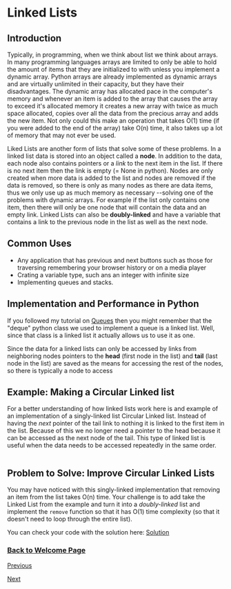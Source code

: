 # Linked Lists

<!-- Introduction -->
## Introduction

Typically, in programming, when we think about list we think about arrays. In many programming languages arrays are limited to only be able to hold the amount of items that they are initialized to with unless you implement a dynamic array. Python arrays are already implemented as dynamic arrays and are virtually unlimited in their capacity, but they have their disadvantages. The dynamic array has allocated pace in the computer's memory and whenever an item is added to the array that causes the array to exceed it's allocated memory it creates a new array with twice as much space allocated, copies over all the data from the precious array and adds the new item. Not only could this make an operation that takes O(1) time (if you were added to the end of the array) take O(n) time, it also takes up a lot of memory that may not ever be used.

Liked Lists are another form of lists that solve some of these problems. In a linked list data is stored into an object called a **node**. In addition to the data, each node also contains pointers or a _link_ to the next item in the list. If there is no next item then the link is empty (= None in python). Nodes are only created when more data is added to the list and nodes are removed if the data is removed, so there is only as many nodes as there are data items, thus we only use up as much memory as necessary --solving one of the problems with dynamic arrays. For example if the list only contains one item, then there will only be one node that will contain the data and an empty link. Linked Lists can also be **doubly-linked** and have a variable that contains a link to the previous node in the list as well as the next node. 

<!-- Common uses -->
## Common Uses

- Any application that has previous and next buttons such as those for traversing remembering your browser history or on a media player
- Crating a variable type, such ans an integer with infinite size
- Implementing queues and stacks.

<!-- Using a Linked list / Operations / performance -->
## Implementation and Performance in Python

If you followed my tutorial on [Queues](1-topic.md) then you might remember that the "deque" python class we used to implement a queue is a linked list. Well, since that class is a linked list it actually allows us to use it as one.

Since the data for a linked lists can only be accessed by links from neighboring nodes pointers to the **head** (first node in the list) and **tail** (last node in the list) are saved as the means for accessing the rest of the nodes, so there is typically a node to access 

<!-- Example -->
## Example: Making a Circular  Linked list

For a better understanding of how linked lists work here is and example of an implementation of a singly-linked list Circular Linked list. Instead of having the _next_ pointer of the tail link to nothing it is linked to the first item in the list. Because of this we no longer need a pointer to the head because it can be accessed as the next node of the tail. This type of linked list is useful when the data needs to be accessed repeatedly in the same order.

``` python

```

<!-- Problem to Solve -->
## Problem to Solve: Improve Circular Linked Lists

You may have noticed with this singly-linked implementation that removing an item from the list takes O(n) time. Your challenge is to add take the Linked List from the example and turn it into a _doubly-linked_ list and implement the `remove` function so that it has O(1) time complexity (so that it doesn't need to loop through the entire list).

<!-- Link to solution -->
You can check your code with the solution here: [Solution](tbd.py)

### [Back to Welcome Page](0-welcome.md)

[Previous](1-topic.md)

[Next](3-topic.md)

